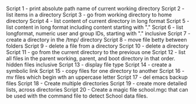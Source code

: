 Script 1 - print absolute path name of current working directory
Script 2 - list items in a directory
Script 3 - go from working directory to home directory
Script 4 - list content of current directory in long format
Script 5 - list content in long format including content starting with "."
Script 6 - list longformat, numeric user and group IDs, starting with "." inclusive
Script 7 - create a directory in the /tmp/ directory
Script 8 - move file betty between folders
Script 9 - delete a file from a directory
Script 10 - delete a directory
Script 11 - go from the current directory to the previous one
Script 12 - list all files in the parent working, parent, and boot directory in that order. hidden files inclusive 
Script 13 - display file type
Script 14 - create a symbolic link
Script 15 - copy files for one directory to another
Script 16 - mv files which begin wth an uppercase letter
Script 17 - del emacs backup files
Script 18 - Create multiple directories
Script 19 - create more detailed lists, across directories
Script 20 - Create a magic file school.mgc that can be used with the command file to detect School data files.
